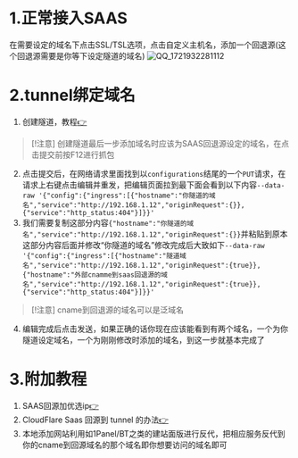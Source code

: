 # 1.正常接入SAAS #
在需要设定的域名下点击SSL/TSL选项，点击自定义主机名，添加一个回退源(这个回退源需要是你等下设定隧道的域名)
![QQ_1721932281112](https://github.com/user-attachments/assets/7620eb89-758e-418d-acc9-6b45cc6b9928)
# 2.tunnel绑定域名 #
1. 创建隧道，教程[👉](url=https://post.smzdm.com/p/axoekqw2/)
> [!注意]
> 创建隧道最后一步添加域名时应该为SAAS回退源设定的域名，在点击提交前按F12进行抓包
2. 点击提交后，在网络请求里面找到以`configurations`结尾的一个`PUT`请求，在请求上右键点击编辑并重发，把编辑页面拉到最下面会看到以下内容`--data-raw '{"config":{"ingress":[{"hostname":"你隧道的域名","service":"http://192.168.1.12","originRequest":{}},{"service":"http_status:404"}]}}'`
3. 我们需要复制这部分内容`{"hostname":"你隧道的域名","service":"http://192.168.1.12","originRequest":{}}`并粘贴到原本这部分内容后面并修改“你隧道的域名”修改完成后大致如下`--data-raw '{"config":{"ingress":[{"hostname":"隧道域名","service":"http://192.168.1.12","originRequest":{true}},{"hostname":"外部cnamme到saas回退源的域名","service":"http://192.168.1.12","originRequest":{true}},{"service":"http_status:404"}]}}'`
> [!注意]
> cname到回退源的域名可以是泛域名
4. 编辑完成后点击发送，如果正确的话你现在应该能看到有两个域名，一个为你隧道设定域名，一个为刚刚修改时添加的域名，到这一步就基本完成了
# 3.附加教程 #
1. SAAS回源加优选ip[👉](https://www.bilibili.com/video/BV1SM4m1176E/?spm_id_from=333.999.0.0&vd_source=bbe346abc60e23243de9aec110386ef4)
2. CloudFlare Saas 回源到 tunnel 的办法[👉](https://www.nodeseek.com/post-98866-1)
3. 本地添加网站利用如1Panel/BT之类的建站面版进行反代，把相应服务反代到你的cname到回源域名的那个域名即你想要访问的域名即可
